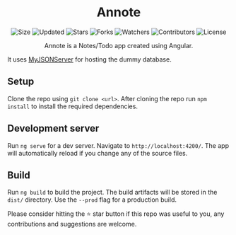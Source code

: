 <div align="center">

# Annote

![Size](https://img.shields.io/github/repo-size/2kabhishek/Annote?style=plastic&color=0f0&label=Size)
![Updated](https://img.shields.io/github/last-commit/2kabhishek/Annote?style=plastic&color=f00&label=Updated)
![Stars](https://img.shields.io/github/stars/2kabhishek/Annote?style=plastic&color=ffc801&label=Stars)
![Forks](https://img.shields.io/github/forks/2kabhishek/Annote?style=plastic&color=003cff&label=Forks)
![Watchers](https://img.shields.io/github/watchers/2kabhishek/Annote?style=plastic&color=ff5500&label=Watchers)
![Contributors](https://img.shields.io/github/contributors/2kabhishek/Annote?style=plastic&color=f0f&label=Contributors)
![License](https://img.shields.io/github/license/2kabhishek/Annote?style=plastic&color=555&label=License)

Annote is a Notes/Todo app created using Angular.

</div>

It uses [MyJSONServer](https://my-json-server.typicode.com/) for hosting the dummy database.

## Setup

Clone the repo using `git clone <url>`.
After cloning the repo run `npm install` to install the required dependencies.

## Development server

Run `ng serve` for a dev server. Navigate to `http://localhost:4200/`. The app will automatically reload if you change any of the source files.

## Build

Run `ng build` to build the project. The build artifacts will be stored in the `dist/` directory. Use the `--prod` flag for a production build.

Please consider hitting the ⭐ star button if this repo was useful to you, any contributions and suggestions are welcome.

